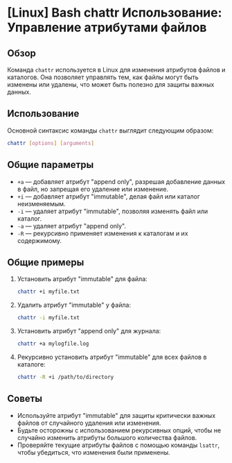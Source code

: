 # [Linux] Bash chattr Использование: Управление атрибутами файлов

## Обзор
Команда `chattr` используется в Linux для изменения атрибутов файлов и каталогов. Она позволяет управлять тем, как файлы могут быть изменены или удалены, что может быть полезно для защиты важных данных.

## Использование
Основной синтаксис команды `chattr` выглядит следующим образом:

```bash
chattr [options] [arguments]
```

## Общие параметры
- `+a` — добавляет атрибут "append only", разрешая добавление данных в файл, но запрещая его удаление или изменение.
- `+i` — добавляет атрибут "immutable", делая файл или каталог неизменяемым.
- `-i` — удаляет атрибут "immutable", позволяя изменять файл или каталог.
- `-a` — удаляет атрибут "append only".
- `-R` — рекурсивно применяет изменения к каталогам и их содержимому.

## Общие примеры
1. Установить атрибут "immutable" для файла:
   ```bash
   chattr +i myfile.txt
   ```

2. Удалить атрибут "immutable" у файла:
   ```bash
   chattr -i myfile.txt
   ```

3. Установить атрибут "append only" для журнала:
   ```bash
   chattr +a mylogfile.log
   ```

4. Рекурсивно установить атрибут "immutable" для всех файлов в каталоге:
   ```bash
   chattr -R +i /path/to/directory
   ```

## Советы
- Используйте атрибут "immutable" для защиты критически важных файлов от случайного удаления или изменения.
- Будьте осторожны с использованием рекурсивных опций, чтобы не случайно изменить атрибуты большого количества файлов.
- Проверяйте текущие атрибуты файлов с помощью команды `lsattr`, чтобы убедиться, что изменения были применены.